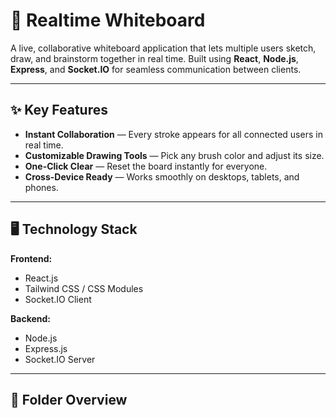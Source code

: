 # 🎨 Realtime Whiteboard

A live, collaborative whiteboard application that lets multiple users sketch, draw, and brainstorm together in real time. Built using **React**, **Node.js**, **Express**, and **Socket.IO** for seamless communication between clients.

---

## ✨ Key Features
- **Instant Collaboration** — Every stroke appears for all connected users in real time.
- **Customizable Drawing Tools** — Pick any brush color and adjust its size.
- **One-Click Clear** — Reset the board instantly for everyone.
- **Cross-Device Ready** — Works smoothly on desktops, tablets, and phones.

---

## 🖥️ Technology Stack
**Frontend:**  
- React.js  
- Tailwind CSS / CSS Modules  
- Socket.IO Client

**Backend:**  
- Node.js  
- Express.js  
- Socket.IO Server

---

## 📁 Folder Overview

